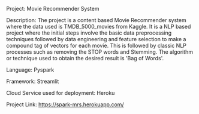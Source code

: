 Project: Movie Recommender System

Description: The project is a content based Movie Recommender system where the data used is TMDB_5000_movies from Kaggle. It is a NLP based project where the initial
steps involve the basic data preprocessing techniques followed by data engineering and feature selection to make a compound tag of vectors for each movie. This is followed
by classic NLP processes such as removing the STOP words and Stemming. The algorithm or technique used to obtain the desired result is 'Bag of Words'. 

Language: Pyspark

Framework: Streamlit

Cloud Service used for deployment: Heroku

Project Link: https://spark-mrs.herokuapp.com/
